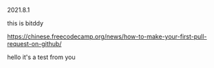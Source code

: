 2021.8.1

this is bitddy

https://chinese.freecodecamp.org/news/how-to-make-your-first-pull-request-on-github/


hello it's a test from you 
